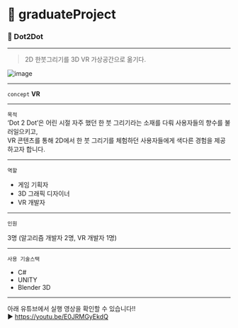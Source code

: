 # 📝 graduateProject
### 📱 Dot2Dot
---
  
> 2D 한붓그리기를 3D VR 가상공간으로 옮기다.

![image](https://user-images.githubusercontent.com/60427387/200124193-dfef489b-f7c8-4a85-a87e-66615cd24254.png)


---

`concept` **VR**     

---

`목적`    
‘Dot 2 Dot’은 어린 시절 자주 했던 한 붓 그리기라는 소재를 다뤄 사용자들의 향수를 불러일으키고,      
VR 콘텐츠를 통해 2D에서 한 붓 그리기를 체험하던 사용자들에게 색다른 경험을 제공하고자 합니다.


---

`역할`          
- 게임 기획자
- 3D 그래픽 디자이너
- VR 개발자

---

`인원`   

3명 (알고리즘 개발자 2명, VR 개발자 1명)

---

`사용 기술스택`  
- C#
- UNITY
- Blender 3D


---

아래 유튜브에서 실행 영상을 확인할 수 있습니다!!  
▶ https://youtu.be/E0JRMGyEkdQ  




